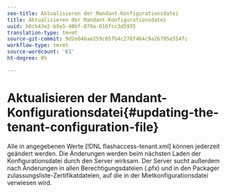 ```yaml
---
seo-title: Aktualisieren der Mandant-Konfigurationsdatei
title: Aktualisieren der Mandant-Konfigurationsdatei
uuid: b6cb43e2-b9a5-40bf-879a-010fcc3d5935
translation-type: tm+mt
source-git-commit: 9d2e046ae259c05fb4c278f464c9a26795e554fc
workflow-type: tm+mt
source-wordcount: '61'
ht-degree: 0%

---
```



# Aktualisieren der Mandant-Konfigurationsdatei{#updating-the-tenant-configuration-file}

Alle in angegebenen Werte [!DNL flashaccess-tenant.xml] können jederzeit geändert werden. Die Änderungen werden beim nächsten Laden der Konfigurationsdatei durch den Server wirksam. Der Server sucht außerdem nach Änderungen in allen Berechtigungsdateien (.pfx) und in den Packager zulassungsliste-Zertifikatdateien, auf die in der Mietkonfigurationsdatei verwiesen wird.
